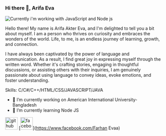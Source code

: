 ### Hi there 👋,  Arifa Eva

![Currently i'm working with JavaScript and Node js](https://github.com/MishManners/MishManners/blob/master/MishManners%20Room%20animated.gif)

Hello there! My name is Arifa Akter Eva, and I'm delighted to tell you a bit about myself. I am a person who thrives on curiosity and embraces the wonders of the world. Life, to me, is an endless journey of learning, growth, and connection.

I have always been captivated by the power of language and communication. As a result, I find great joy in expressing myself through the written word. Whether it's crafting stories, engaging in thoughtful discussions, or assisting others with their inquiries, I am genuinely passionate about using language to convey ideas, evoke emotions, and foster understanding.

Skills: C/C#/C++/HTML/CSS/JAVASCRIPT/JAVA

- 🔭 I’m currently working on American International University-Bangladesh 
- 🌱 I’m currently learning Node JS 


[<img src='https://cdn.jsdelivr.net/npm/simple-icons@3.0.1/icons/github.svg' alt='github' height='40'>](https://github.com/ARIFAEVA1)  [<img src='https://cdn.jsdelivr.net/npm/simple-icons@3.0.1/icons/facebook.svg' alt='facebook' height='40'>](https://www.facebook.com/Farhan Evaa)  





